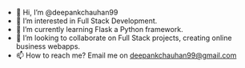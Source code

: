 - 👋 Hi, I’m @deepankchauhan99
- 👀 I’m interested in Full Stack Development.
- 🌱 I’m currently learning Flask a Python framework.
- 💞️ I’m looking to collaborate on Full Stack projects, creating online business webapps.
- 📫 How to reach me? Email me on deepankchauhan99@gmail.com

<!---
deepankchauhan99/deepankchauhan99 is a ✨ special ✨ repository because its `README.md` (this file) appears on your GitHub profile.
You can click the Preview link to take a look at your changes.
--->
